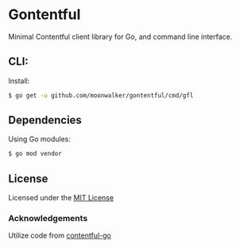 # Gontentful

Minimal Contentful client library for Go, and command line interface.

## CLI:

Install:

```sh
$ go get -u github.com/moonwalker/gontentful/cmd/gfl
```

## Dependencies

Using Go modules:

```sh
$ go mod vendor
```

## License

Licensed under the [MIT License](LICENSE)

### Acknowledgements

Utilize code from [contentful-go](https://github.com/contentful-labs/contentful-go)
